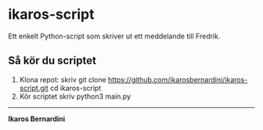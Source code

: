# ikaros-script

Ett enkelt Python-script som skriver ut ett meddelande till Fredrik.

## Så kör du scriptet

1. Klona repot:
skriv git clone https://github.com/ikarosbernardini/ikaros-script.git cd ikaros-script
2. Kör scriptet
skriv python3 main.py

********************

**Ikaros Bernardini**

